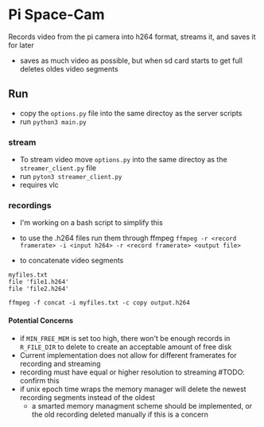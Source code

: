 # Pi Space-Cam
Records video from the pi camera into h264 format, streams it, and saves it for later
 - saves as much video as possible, but when sd card starts to get full deletes oldes video segments

## Run
- copy the ```options.py``` file into the same directoy as the server scripts
- run ```python3 main.py```

### stream
- To stream video move ```options.py``` into the same directoy as the ```streamer_client.py``` file
- run ```pyton3 streamer_client.py```
- requires vlc

### recordings
- I'm working on a bash script to simplify this


- to use the .h264 files run them through ffmpeg
```ffmpeg -r <record framerate> -i <input h264> -r <record framerate> <output file>```
- to concatenate video segments
```
myfiles.txt
file 'file1.h264'
file 'file2.h264'

ffmpeg -f concat -i myfiles.txt -c copy output.h264
```

#### Potential Concerns
- if ```MIN_FREE_MEM``` is set too high, there won't be enough records in ```R_FILE_DIR``` to delete to create an acceptable amount of free disk
- Current implementation does not allow for different framerates for recording and streaming
- recording must have equal or higher resolution to streaming #TODO: confirm this
- if unix epoch time wraps the memory manager will delete the newest recording segments instead of the oldest
  - a smarted memory managment scheme should be implemented, or the old recording deleted manually if this is a concern

